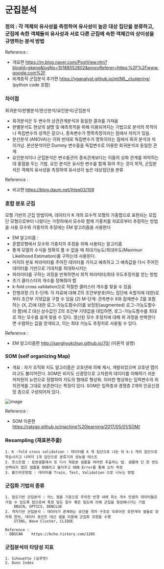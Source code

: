 

# 군집분석
### 정의 : 각 객체의 유사성을 측정하여 유사성이 높은 대상 집단을 분류하고, 군집에 속한 객체들의 유사성과 서로 다른 군집에 속한 객체간의 상이성을 규명하는 분석 방법

Reference : 
- 개요편 https://m.blog.naver.com/PostView.nhn?blogId=gkenq&logNo=10188552802&proxyReferer=https:%2F%2Fwww.google.com%2F 
- 비계층적 군집분석 추가편 https://yganalyst.github.io/ml/ML_clustering/ (python code 포함)

### 차이점
회귀분석/판별분석/분산분석/요인분석/군집분석
- 회귀분석은 두 변수의 상관관계분석과 동일한 결과를 가져옴
- 판별분석도 현상의 설명 및 예측목적을 위해 이용되어지는 기법으로 분석의 목적이나 독립변수의 성격은 같으나, 종속변수가 명목측정이라는 점에서 차이가 있음. 
- 분산분석 (ANOVA)는 이와 반대로 독립변수가 명목이라는 점에서 회귀 분석과 차이가남. 분산분석이란 Dummy 변수들을 독립변수로 이용한 회귀분석과 동일한 관계
- 요인분석이나 군집분석은 변수들관의 종속관계보다는 이들의 상화 관계를 파악하는데 중점을 두는 기법. 요인 분석은 유사한 변수를 함께 묶어 주는 것이 목적, 군집분석은 객체의 유사성을 측정하여 유사성이 높은 대상집단을 분류 

Reference : 
- 비교편 https://blog.daum.net/jhlee03/109

### 혼합 분포 군집 
모형 기반의 군집 방법이며, 데이터가 K 개의 모수적 모형의 가중합으로 표현되는 모집단 모형으로부터 나왔다는 가정하에서 모수와 함께 가중치를 자료로부터 추정하는 방법을 사용 
모수와 가중치의 추정에는 EM 알고리즘을 사용한다

- EM 알고리즘 : 
- 혼합모형에서 모수와 가중치의 추정을 위해 사용되는 알고리즘
- 통계 모델의 수식을 정확히 풀 수 없을 때 최대가능도/최대우도(Maximun Likelihood Estimation)를 구하는데 사용된다.
- 미지의 분포 파라미터를 주어진 데이터를 가지고 예측하고 그 예측값을 다시 주어진 데이터를 기반으로 기대치를 최대화시키는
- 파라미터를 구하는 과정을 반복하면서 최적 파라미터(최대 우도추정치를 얻는 방법
- 초기 클러스터의 개수를 정해줘야 함
- k-fold cross validation으로 적절한 클러스터 개수를 찾을 수 있음
- 진행과정
	(1) E-단계: 각 자료에 대해 Z의 조건부분포(어느 집단에 속할지에 대한)로부터 조건부 기댓값을 구할 수 있음
	(2) M-단계: 관측변수 X와 잠재변수 Z를 포함하는 (X, Z)에 대한 로그-가능도함수(이를 보정된(augmented) 로그-가능도함수라 함)에 Z 대신 상수값인 Z의 조건부 기댓값을 대입하면, 로그-가능도함수를 최대로 하는 모수를 쉽게 찾을 수 있다.
갱신된 모수 추정치에 대해 위 과정을 반복한다면 수렴하는 값을 얻게되고, 이는 최대 가능도 추정치로 사용될 수 있다.

Reference :
- EM 알고리즘편 http://sanghyukchun.github.io/70/ (이론적 설명)

### SOM (self organizing Map)
- 개요 : 자가 조직화 지도 알고리즘은 코호넨에 의해 제시, 개발되었으며 코호넨 맵이라고도 불리어진다. SOM은 비지도 신경망으로 고차원의 데이터를 이해하기 쉬운 저차원의 뉴런으로 정렬하여 지도의 형태로 형상화. 이러한 형상화는 입력변수의 위치관계를 그대로 보존한다는 특징이 있다. SOM은 입력층과 경쟁층 2개의 인공신경망 층으로 구성되어져 있다.

![image](https://user-images.githubusercontent.com/61487762/113497197-a1334400-953c-11eb-83c1-3d3baab3d7e1.png)

Reference : 
- SOM 이론편 https://ratsgo.github.io/machine%20learning/2017/05/01/SOM/

### Resampling (재표본추출) 

	1. K -fold cross validation : 데이터를 k 개 집단으로 나눈 뒤 k-1 개의 집단으로 학습시키고 나머지 1개 집단으로 분류기의 성능을 테스트
	2. 붓스트랩 : 표본샘플에서 또 다시 재표본 샘플을 여러번 추출하는 법. 샘플에 단 한 번도 선택되지 않은 샘플을 OOB라고 불리우고 OOB Error를 통해 오차 측정
	3. 홀드아웃방법 : 데이터를 Train, Test, Validation 으로 나누는 방법


### 군집화 기법의 종류 

	1. 밀도기반 군집분석 : 어느 점을 기준으로 주어진 반경 내에 최소 개수 만큼의 데이터들은 가질 수 있도록 함으로써 특정 밀도 함수 혹은 밀도에 의해 군집을 형성해나가는 기법
		DBSCN, OPTICS, DENCLUE
	2. 격자기반 군집분석 : 데이터가 존재하는 공간을 격자 구조로 이루어진 유한개의 셀들로 양자화 한뒤, 데이터 포인트 대신 셀을 이용해 군집화 과정을 수행
		STING, Wave Cluster, CLIQUE
		
	Reference : 
	- DBSCAN 	https://bcho.tistory.com/1205

### 군집분석의 타당성 지표 

	1. Sihouette (실루엣)
	2. Dunn Index 





